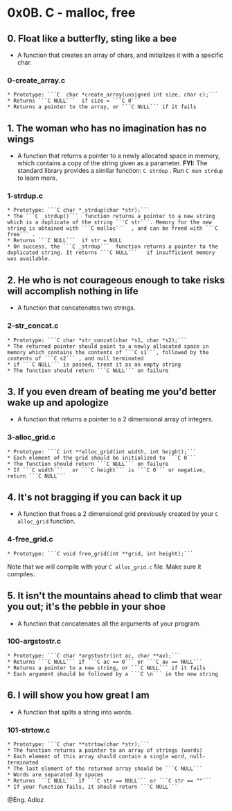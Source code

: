 # 0x0B. C - malloc, free

## 0. Float like a butterfly, sting like a bee

* A function that creates an array of chars, and initializes it with a specific char.

### 0-create_array.c

    * Prototype: ```C  char *create_array(unsigned int size, char c);```
    * Returns ```C NULL```  if size = ```C 0```
    * Returns a pointer to the array, or ```C NULL``` if it fails

## 1. The woman who has no imagination has no wings

* A function that returns a pointer to a newly allocated space in memory, which contains a copy of the string given as a parameter.
**FYI:** The standard library provides a similar function: ```C strdup``` . Run ```C man strdup``` to learn more.

### 1-strdup.c

    * Prototype: ```C char *_strdup(char *str);```
    * The ```C _strdup()```  function returns a pointer to a new string which is a duplicate of the string ```C str```. Memory for the new string is obtained with ```C malloc```  , and can be freed with ```C free``` .
    * Returns ```C NULL```  if str = NULL
    * On success, the ```C _strdup```  function returns a pointer to the duplicated string. It returns ```C NULL```   if insufficient memory was available.

## 2. He who is not courageous enough to take risks will accomplish nothing in life

* A function that concatenates two strings.

### 2-str_concat.c

    * Prototype: ```C char *str_concat(char *s1, char *s2);```
    * The returned pointer should point to a newly allocated space in memory which contains the contents of ```C s1```, followed by the contents of ```C s2``` , and null terminated
    * if ```C NULL``` is passed, treat it as an empty string
    * The function should return ```C NULL``` on failure

## 3. If you even dream of beating me you'd better wake up and apologize

* A function that returns a pointer to a 2 dimensional array of integers.

### 3-alloc_grid.c

    * Prototype: ```C int **alloc_grid(int width, int height);```
    * Each element of the grid should be initialized to ```C 0```
    * The function should return ```C NULL``` on failure
    * If ```C width```   or ```C height``` is ```C 0``` or negative, return ```C NULL```

## 4. It's not bragging if you can back it up

* A function that frees a 2 dimensional grid previously created by your ```C alloc_grid``` function.

### 4-free_grid.c

    * Prototype: ```C void free_grid(int **grid, int height);```
Note that we will compile with your ```C alloc_grid.c``` file. Make sure it compiles.

## 5. It isn't the mountains ahead to climb that wear you out; it's the pebble in your shoe

* A function that concatenates all the arguments of your program.

### 100-argstostr.c

    * Prototype: ```C char *argstostr(int ac, char **av);```
    * Returns ```C NULL``` if ```C ac == 0``` or ```C av == NULL```
    * Returns a pointer to a new string, or ```C NULL``` if it fails
    * Each argument should be followed by a ```C \n``` in the new string

## 6. I will show you how great I am

* A function that splits a string into words.

### 101-strtow.c

    * Prototype: ```C char **strtow(char *str);```
    * The function returns a pointer to an array of strings (words)
    * Each element of this array should contain a single word, null-terminated
    * The last element of the returned array should be ```C NULL```
    * Words are separated by spaces
    * Returns ```C NULL``` if ```C str == NULL``` or ```C str == ""```
    * If your function fails, it should return ```C NULL```

@Eng. Adioz
